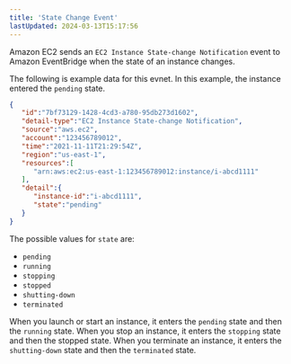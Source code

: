 ```yaml
---
title: 'State Change Event'
lastUpdated: 2024-03-13T15:17:56
---
```


Amazon EC2 sends an `EC2 Instance State-change Notification` event to Amazon EventBridge when the state of an instance changes.

The following is example data for this evnet. In this example, the instance entered the `pending` state.

```json
{
   "id":"7bf73129-1428-4cd3-a780-95db273d1602",
   "detail-type":"EC2 Instance State-change Notification",
   "source":"aws.ec2",
   "account":"123456789012",
   "time":"2021-11-11T21:29:54Z",
   "region":"us-east-1",
   "resources":[
      "arn:aws:ec2:us-east-1:123456789012:instance/i-abcd1111"
   ],
   "detail":{
      "instance-id":"i-abcd1111",
      "state":"pending"
   }
}
```

The possible values for `state` are:

- `pending`
- `running`
- `stopping`
- `stopped`
- `shutting-down`
- `terminated`

When you launch or start an instance, it enters the `pending` state and then the `running` state. When you stop an instance, it enters the `stopping` state and then the stopped state. When you terminate an instance, it enters the `shutting-down` state and then the `terminated` state.
